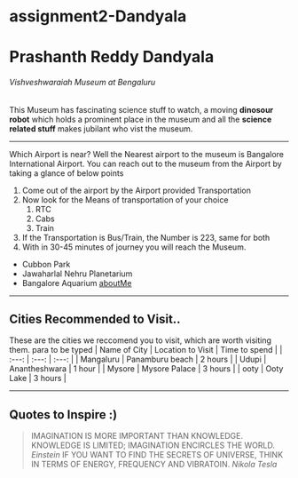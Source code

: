 # assignment2-Dandyala
# Prashanth Reddy Dandyala
###### Vishveshwaraiah Museum at Bengaluru
This Museum has fascinating science stuff to watch, a moving **dinosour robot** which holds a prominent place in the museum and all the **science related stuff** makes jubilant who vist the museum.
***
Which Airport is near?
Well the Nearest airport to the museum is Bangalore International Airport. You can reach out to the museum from the Airport by taking a glance of below points
1. Come out of the airport by the Airport provided Transportation
2. Now look for the Means of transportation of your choice
    1. RTC
    2. Cabs
    3. Train
3. If the Transportation is Bus/Train, the Number is 223, same for both
4. With in 30-45 minutes of journey you will reach the Museum.

* Cubbon Park
* Jawaharlal Nehru Planetarium
* Bangalore Aquarium
[aboutMe](AboutMe.md)
***
## Cities Recommended to Visit..
These are the cities we reccomend you to visit, which are worth visiting them. para to be typed
| Name of City | Location to Visit | Time to spend |
| :---: | :---: | :---: |
| Mangaluru | Panamburu beach | 2 hours |
| Udupi | Anantheshwara | 1 hour |
| Mysore | Mysore Palace | 3 hours |
| ooty | Ooty Lake | 3 hours |
***
## Quotes to Inspire :)
> IMAGINATION IS MORE IMPORTANT THAN KNOWLEDGE.  KNOWLEDGE IS LIMITED;  IMAGINATION ENCIRCLES THE WORLD. *Einstein*
> IF YOU WANT TO FIND THE SECRETS OF UNIVERSE, THINK IN TERMS OF ENERGY, FREQUENCY AND VIBRATOIN. *Nikola Tesla*